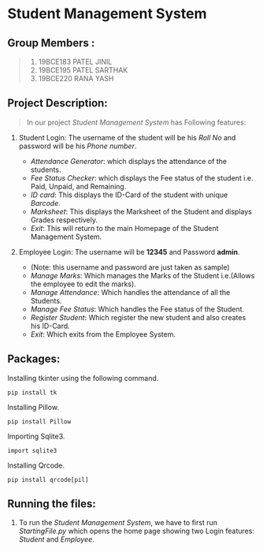 # Student Management System
## Group Members :
>1. 19BCE183 PATEL JINIL
>2. 19BCE195 PATEL SARTHAK
>3. 19BCE220 RANA YASH

## Project Description:
>In our project *Student Management System* has Following features:

1. Student Login: The username of the student will be his *Roll No* and password will be his *Phone number*.
    * *Attendance Generator*: which displays the attendance of the students.
    * *Fee Status Checker*: which displays the Fee status of the student i.e. Paid, Unpaid, and Remaining.
    * *ID card*: This displays the ID-Card of the student with unique *Barcode*.
    * *Marksheet*: This displays the Marksheet of the Student and displays Grades respectively.    
    * *Exit*: This will return to the main Homepage of the Student Management System.

2. Employee Login: The username will be **12345**  and Password **admin**.
    * (Note: this username and password are just taken as sample)
    * *Manage Marks*: Which manages the Marks of the Student i.e.(Allows the employee to edit the marks).
    * *Manage Attendance*: Which handles the attendance of all the Students.
    * *Manage Fee Status*: Which handles the Fee status of the Student.
    * *Register Student*: Which register the new student and also creates his ID-Card.
    * *Exit*: Which exits from the Employee System.

## Packages:
Installing tkinter using the following command.
```
pip install tk
```
Installing Pillow.
```
pip install Pillow
```
Importing Sqlite3.
```
import sqlite3
```
Installing Qrcode.
```
pip install qrcode[pil]
```

## Running the files:
1. To run the *Student Management System*, we have to first run *StartingFile.py* which opens the home page showing two Login features: *Student* and *Employee*.
